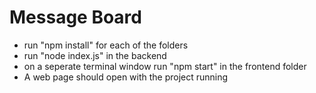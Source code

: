 # Message Board

- run "npm install" for each of the folders
- run "node index.js" in the backend
- on a seperate terminal window run "npm start" in the frontend folder
- A web page should open with the project running